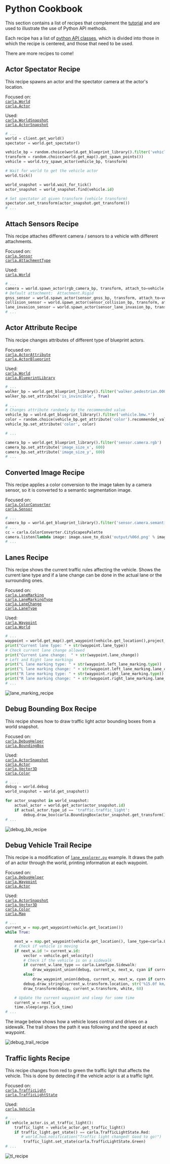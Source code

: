 
<h1> Python Cookbook </h1>

This section contains a list of recipes that complement the [tutorial](../python_api_tutorial/) and are used to
illustrate the use of Python API methods.

Each recipe has a list of [python API classes](../python_api/), which is divided into those in which the recipe is centered,
and those that need to be used.

There are more recipes to come!

## Actor Spectator Recipe

This recipe spawns an actor and the spectator camera at the actor's location.

Focused on:<br>
[`carla.World`](../python_api/#carla.World)<br>
[`carla.Actor`](../python_api/#carla.Actor)

Used:<br>
[`carla.WorldSnapshot`](../python_api/#carla.WorldSnapshot)<br>
[`carla.ActorSnapshot`](../python_api/#carla.ActorSnapshot)

```py
# ...
world = client.get_world()
spectator = world.get_spectator()

vehicle_bp = random.choice(world.get_blueprint_library().filter('vehicle.bmw.*'))
transform = random.choice(world.get_map().get_spawn_points())
vehicle = world.try_spawn_actor(vehicle_bp, transform)

# Wait for world to get the vehicle actor
world.tick()

world_snapshot = world.wait_for_tick()
actor_snapshot = world_snapshot.find(vehicle.id)

# Set spectator at given transform (vehicle transform)
spectator.set_transform(actor_snapshot.get_transform())
# ...
```

## Attach Sensors Recipe

This recipe attaches different camera / sensors to a vehicle with different attachments.

Focused on:<br>
[`carla.Sensor`](../python_api/#carla.Sensor)<br>
[`carla.AttachmentType`](../python_api/#carla.AttachmentType)<br>

Used:<br>
[`carla.World`](../python_api/#carla.World)

```py
# ...
camera = world.spawn_actor(rgb_camera_bp, transform, attach_to=vehicle, attachment_type=Attachment.SpringArm)
# Default attachment:  Attachment.Rigid
gnss_sensor = world.spawn_actor(sensor_gnss_bp, transform, attach_to=vehicle)
collision_sensor = world.spawn_actor(sensor_collision_bp, transform, attach_to=vehicle)
lane_invasion_sensor = world.spawn_actor(sensor_lane_invasion_bp, transform, attach_to=vehicle)
# ...
```

## Actor Attribute Recipe  

This recipe changes attributes of different type of blueprint actors.

Focused on:<br>
[`carla.ActorAttribute`](../python_api/#carla.ActorAttribute)<br>
[`carla.ActorBlueprint`](../python_api/#carla.ActorBlueprint)<br>

Used:<br>
[`carla.World`](../python_api/#carla.World)<br>
[`carla.BlueprintLibrary`](../python_api/#carla.BlueprintLibrary)<br>

```py
# ...
walker_bp = world.get_blueprint_library().filter('walker.pedestrian.0002')
walker_bp.set_attribute('is_invincible', True)

# ...
# Changes attribute randomly by the recommended value
vehicle_bp = wolrd.get_blueprint_library().filter('vehicle.bmw.*')
color = random.choice(vehicle_bp.get_attribute('color').recommended_values)
vehicle_bp.set_attribute('color', color)

# ...

camera_bp = world.get_blueprint_library().filter('sensor.camera.rgb')
camera_bp.set_attribute('image_size_x', 600)
camera_bp.set_attribute('image_size_y', 600)
# ...
```

## Converted Image Recipe

This recipe applies a color conversion to the image taken by a camera sensor, so it is converted to a
semantic segmentation image.

Focused on:<br>
[`carla.ColorConverter`](../python_api/#carla.ColorConverter)<br>
[`carla.Sensor`](../python_api/#carla.Sensor)

```py
# ...
camera_bp = world.get_blueprint_library().filter('sensor.camera.semantic_segmentation')
# ...
cc = carla.ColorConverter.CityScapesPalette
camera.listen(lambda image: image.save_to_disk('output/%06d.png' % image.frame, cc))
# ...
```

## Lanes Recipe

This recipe shows the current traffic rules affecting the vehicle. Shows the current lane type and
if a lane change can be done in the actual lane or the surrounding ones.

Focused on:<br>
[`carla.LaneMarking`](../python_api/#carla.LaneMarking)<br>
[`carla.LaneMarkingType`](../python_api/#carla.LaneMarkingType)<br>
[`carla.LaneChange`](../python_api/#carla.LaneChange)<br>
[`carla.LaneType`](../python_api/#carla.LaneType)<br>

Used:<br>
[`carla.Waypoint`](../python_api/#carla.Waypoint)<br>
[`carla.World`](../python_api/#carla.World)

```py
# ...
waypoint = world.get_map().get_waypoint(vehicle.get_location(),project_to_road=True, lane_type=(carla.LaneType.Driving | carla.LaneType.Shoulder | carla.LaneType.Sidewalk))
print("Current lane type: " + str(waypoint.lane_type))
# Check current lane change allowed
print("Current Lane change:  " + str(waypoint.lane_change))
# Left and Right lane markings
print("L lane marking type: " + str(waypoint.left_lane_marking.type))
print("L lane marking change: " + str(waypoint.left_lane_marking.lane_change))
print("R lane marking type: " + str(waypoint.right_lane_marking.type))
print("R lane marking change: " + str(waypoint.right_lane_marking.lane_change))
# ...
```

![lane_marking_recipe](/img/lane_marking_recipe.png)

## Debug Bounding Box Recipe

This recipe shows how to draw traffic light actor bounding boxes from a world snapshot.

Focused on:<br>
[`carla.DebugHelper`](../python_api/#carla.DebugHelper)<br>
[`carla.BoundingBox`](../python_api/#carla.BoundingBox)

Used:<br>
[`carla.ActorSnapshot`](../python_api/#carla.ActorSnapshot)<br>
[`carla.Actor`](../python_api/#carla.Actor)<br>
[`carla.Vector3D`](../python_api/#carla.Vector3D)<br>
[`carla.Color`](../python_api/#carla.Color)

```py
# ....
debug = world.debug
world_snapshot = world.get_snapshot()

for actor_snapshot in world_snapshot:
    actual_actor = world.get_actor(actor_snapshot.id)
    if actual_actor.type_id == 'traffic.traffic_light':
        debug.draw_box(carla.BoundingBox(actor_snapshot.get_transform().location,carla.Vector3D(0.5,0.5,2)),actor_snapshot.get_transform().rotation, 0.05, carla.Color(255,0,0,0),0)
# ...
```

![debug_bb_recipe](/img/debug_bb_recipe.png)

## Debug Vehicle Trail Recipe

This recipe is a modification of [`lane_explorer.py`](https://github.com/carla-simulator/carla/blob/master/PythonAPI/util/lane_explorer.py) example.
It draws the path of an actor through the world, printing information at each waypoint.

Focused on:<br>
[`carla.DebugHelper`](../python_api/#carla.DebugHelper)<br>
[`carla.Waypoint`](../python_api/#carla.Waypoint)<br>
[`carla.Actor`](../python_api/#carla.Actor)

Used:<br>
[`carla.ActorSnapshot`](../python_api/#carla.ActorSnapshot)<br>
[`carla.Vector3D`](../python_api/#carla.Vector3D)<br>
[`carla.Color`](../python_api/#carla.Color)<br>
[`carla.Map`](../python_api/#carla.Map)

```py
# ...
current_w = map.get_waypoint(vehicle.get_location())
while True:

    next_w = map.get_waypoint(vehicle.get_location(), lane_type=carla.LaneType.Driving | carla.LaneType.Shoulder | carla.LaneType.Sidewalk )
    # Check if vehicle is moving
    if next_w.id != current_w.id:
        vector = vehicle.get_velocity()
        # Check if the vehicle is on a sidewalk
        if current_w.lane_type == carla.LaneType.Sidewalk:
            draw_waypoint_union(debug, current_w, next_w, cyan if current_w.is_junction else red, 60)
        else:
            draw_waypoint_union(debug, current_w, next_w, cyan if current_w.is_junction else green, 60)
        debug.draw_string(current_w.transform.location, str('%15.0f km/h' % (3.6 * math.sqrt(vector.x**2 + vector.y**2 + vector.z**2))), False, orange, 60)
        draw_transform(debug, current_w.transform, white, 60)

    # Update the current waypoint and sleep for some time
    current_w = next_w
    time.sleep(args.tick_time)
# ...
```

The image below shows how a vehicle loses control and drives on a sidewalk. The trail shows the path it was following and the speed at each waypoint.

![debug_trail_recipe](/img/debug_trail_recipe.png)

## Traffic lights Recipe

This recipe changes from red to green the traffic light that affects the vehicle.
This is done by detecting if the vehicle actor is at a traffic light.

Focused on:<br>
[`carla.TrafficLight`](../python_api/#carla.TrafficLight)<br>
[`carla.TrafficLightState`](../python_api/#carla.TrafficLightState)

Used:<br>
[`carla.Vehicle`](../python_api/#carla.Vehicle)

```py
# ...
if vehicle_actor.is_at_traffic_light():
    traffic_light = vehicle_actor.get_traffic_light()
    if traffic_light.get_state() == carla.TrafficLightState.Red:
       # world.hud.notification("Traffic light changed! Good to go!")
        traffic_light.set_state(carla.TrafficLightState.Green)
# ...
```

![tl_recipe](/img/tl_recipe.gif)
